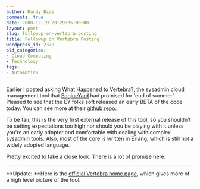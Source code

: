```yaml
---
author: Randy Bias
comments: true
date: 2008-12-19 20:29:05+00:00
layout: post
slug: followup-on-vertebra-posting
title: Followup on Vertebra Posting
wordpress_id: 2378
old_categories:
- Cloud Computing
- Technology
tags:
- Automation
---
```


Earlier I posted asking [What Happened to Vertebra?](http://neotactics.com/blog/technology/what-happened-to-vertebra/), the sysadmin cloud management tool that [EngineYard](http://www.engineyard.com/) had promised for 'end of summer'.  Pleased to see that the EY folks soft released an early BETA of the code today.  You can see more at their [github repo](http://github.com/engineyard/vertebra/tree/master).

To be fair, this is the very first external release of this tool, so you shouldn't be setting expectations too high nor should you be playing with it unless you're an early adopter and comfortable with dealing with complex sysadmin tools.  Also, most of the core is written in Erlang, which is still not a widely adopted language.

Pretty excited to take a close look.  There is a lot of promise here.



* * *


**Update: **Here is the [official Vertebra home page](http://www.engineyard.com/vertebra), which gives more of a high level picture of the tool.
